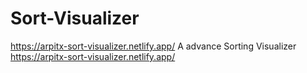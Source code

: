 # Sort-Visualizer
https://arpitx-sort-visualizer.netlify.app/
A advance Sorting Visualizer
https://arpitx-sort-visualizer.netlify.app/
